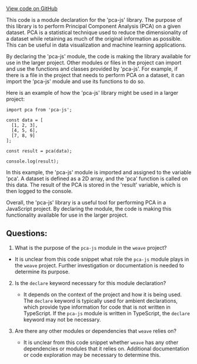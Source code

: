 [View code on GitHub](https://github.com/wandb/weave/weave-js/src/core/ops/primitives/projection.d.ts)

This code is a module declaration for the 'pca-js' library. The purpose of this library is to perform Principal Component Analysis (PCA) on a given dataset. PCA is a statistical technique used to reduce the dimensionality of a dataset while retaining as much of the original information as possible. This can be useful in data visualization and machine learning applications.

By declaring the 'pca-js' module, the code is making the library available for use in the larger project. Other modules or files in the project can import and use the functions and classes provided by 'pca-js'. For example, if there is a file in the project that needs to perform PCA on a dataset, it can import the 'pca-js' module and use its functions to do so.

Here is an example of how the 'pca-js' library might be used in a larger project:

```
import pca from 'pca-js';

const data = [
  [1, 2, 3],
  [4, 5, 6],
  [7, 8, 9]
];

const result = pca(data);

console.log(result);
```

In this example, the 'pca-js' module is imported and assigned to the variable 'pca'. A dataset is defined as a 2D array, and the 'pca' function is called on this data. The result of the PCA is stored in the 'result' variable, which is then logged to the console.

Overall, the 'pca-js' library is a useful tool for performing PCA in a JavaScript project. By declaring the module, the code is making this functionality available for use in the larger project.
## Questions: 
 1. What is the purpose of the `pca-js` module in the `weave` project?
   - It is unclear from this code snippet what role the `pca-js` module plays in the `weave` project. Further investigation or documentation is needed to determine its purpose.

2. Is the `declare` keyword necessary for this module declaration?
   - It depends on the context of the project and how it is being used. The `declare` keyword is typically used for ambient declarations, which provide type information for code that is not written in TypeScript. If the `pca-js` module is written in TypeScript, the `declare` keyword may not be necessary.

3. Are there any other modules or dependencies that `weave` relies on?
   - It is unclear from this code snippet whether `weave` has any other dependencies or modules that it relies on. Additional documentation or code exploration may be necessary to determine this.